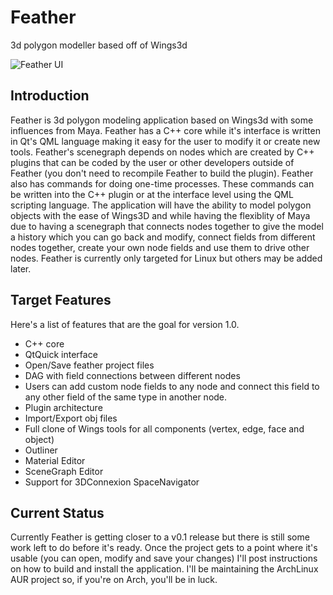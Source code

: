 Feather
=======

3d polygon modeller based off of Wings3d

![Feather UI](https://raw.githubusercontent.com/richardlayman/feather/master/assets/images/ui_v0_1.png)

Introduction
---------------
Feather is 3d polygon modeling application based on Wings3d with some influences from Maya. Feather has a C++ core while it's interface is written in Qt's QML language making it easy for the user to modify it or create new tools. Feather's scenegraph depends on nodes which are created by C++ plugins that can be coded by the user or other developers outside of Feather (you don't need to recompile Feather to build the plugin). Feather also has commands for doing one-time processes. These commands can be written into the C++ plugin or at the interface level using the QML scripting language. The application will have the ability to model polygon objects with the ease of Wings3D and while having the flexiblity of Maya due to having a scenegraph that connects nodes together to give the model a history which you can go back and modify, connect fields from different nodes together, create your own node fields and use them to drive other nodes. Feather is currently only targeted for Linux but others may be added later.

Target Features
---------------
Here's a list of features that are the goal for version 1.0.
* C++ core
* QtQuick interface
* Open/Save feather project files
* DAG with field connections between different nodes
* Users can add custom node fields to any node and connect this field to any other field of the same type in another node.
* Plugin architecture
* Import/Export obj files
* Full clone of Wings tools for all components (vertex, edge, face and object)
* Outliner
* Material Editor
* SceneGraph Editor
* Support for 3DConnexion SpaceNavigator

Current Status
---------------
Currently Feather is getting closer to a v0.1 release but there is still some work left to do before it's ready. Once the project gets to a point where it's usable (you can open, modify and save your changes) I'll post instructions on how to build and install the application. I'll be maintaining the ArchLinux AUR project so, if you're on Arch, you'll be in luck. 

